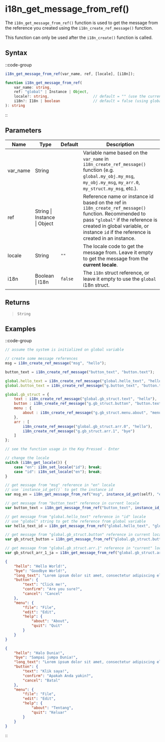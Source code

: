 # i18n_get_message_from_ref()

The `i18n_get_message_from_ref()` function is used to get the message from the reference you created using the `i18n_create_ref_message()` function. 

This function can only be used after the `i18n_create()` function is called.

## Syntax

::code-group
```js [Usage]
i18n_get_message_from_ref(var_name, ref, [locale], [i18n]);
```

```ts [Signature]
function i18n_get_message_from_ref(
    var_name: string,
    ref: "global" | Instance | Object,
    locale?: string,                    // default = "" (use the current locale)
    i18n?: I18n | boolean               // default = false (using global i18n struct)
): string
```
::

## Parameters

| Name        | Type              | Default      | Description |
|-------------|-------------------|--------------|-------------|
| var_name    | String            |              | Variable name based on the `var_name` in `i18n_create_ref_message()` function (e.g. `global.my_obj.my_msg`, `my_obj.my_msg`, `my_arr.0`, `my_struct.my_msg`, etc.). |
| ref         | String \| Instance \| Object |              | Reference name or instance id based on the ref in `i18n_create_ref_message()` function. Recommended to pass `"global"` if the reference is created in global variable, or instance `id` if the reference is created in an instance. |
| locale      | String            | `""`         | The locale code to get the message from. Leave it empty to get the message from the **current locale**. |
| i18n        | Boolean \| I18n | `false`      | The `i18n` struct reference, or leave it empty to use the `global` i18n struct. |

## Returns

> `String`

## Examples

::code-group
```js [Create Event]
// assume the system is initialized on global variable

// create some message references
msg = i18n_create_ref_message("msg", "hello");      

button_text = i18n_create_ref_message("button_text", "button.text");

global.hello_text = i18n_create_ref_message("global.hello_text", "hello"); 
global.button_text = i18n_create_ref_message("g.button_text", "button.text");

global.gb_struct = {
    text : i18n_create_ref_message("global.gb_struct.text", "hello"),
    button : i18n_create_ref_message("g.gb_struct.button", "button.text"), 
    menu : {
        about : i18n_create_ref_message("g.gb_struct.menu.about", "menu.help.about") 
    },
    arr : [
        i18n_create_ref_message("global.gb_struct.arr.0", "hello"),
        i18n_create_ref_message("g.gb_struct.arr.1", "bye")
    ]
};

// see the function usage in the Key Pressed - Enter
```

```js [Key Pressed - Space]
// change the locale
switch (i18n_get_locale()) {
    case "en": i18n_set_locale("id"); break;
    case "id": i18n_set_locale("en"); break;
}
```

```js [Key Pressed - Enter]
// get message from "msg" reference in "en" locale
// use `instance_id_get()` to get the instance id
var msg_en = i18n_get_message_from_ref("msg", instance_id_get(self), "en");

// get message from "button_text" reference in current locale
var button_text = i18n_get_message_from_ref("button_text", instance_id_get(self));

// get message from "global.hello_text" reference in "id" locale
// use "global" string to get the reference from global variable
var hello_text_id = i18n_get_message_from_ref("global.hello_text", "global", "id");

// get message from "global.gb_struct.button" reference in current locale
var gb_struct_button = i18n_get_message_from_ref("global.gb_struct.button", "global");

// get message from "global.gb_struct.arr.1" reference in "current" locale
var gb_struct_arr_1_ja = i18n_get_message_from_ref("global.gb_struct.arr.1", "global");
```

```json [en.json]
{
    "hello": "Hello World!",
    "bye": "Goodbye World!",
    "long_text": "Lorem ipsum dolor sit amet, consectetur adipiscing elit. Sed do eiusmod tempor incididunt ut labore et dolore magna aliqua.",
    "button": {
        "text": "Click me!",
        "confirm": "Are you sure?",
        "cancel": "Cancel"
    },
    "menu": {
        "file": "File",
        "edit": "Edit",
        "help": {
            "about": "About",
            "quit": "Quit"
        }
    }
}
```

```json [id.json]
{
    "hello": "Halo Dunia!",
    "bye": "Sampai jumpa Dunia!",
    "long_text": "Lorem ipsum dolor sit amet, consectetur adipiscing elit. Sed do eiusmod tempor incididunt ut labore et dolore magna aliqua.",
    "button": {
        "text": "Klik saya!",
        "confirm": "Apakah Anda yakin?",
        "cancel": "Batal"
    },
    "menu": {
        "file": "File",
        "edit": "Edit",
        "help": {
            "about": "Tentang",
            "quit": "Keluar"
        }
    }
}
```
::
